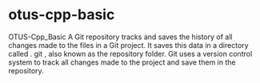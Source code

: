 # otus-cpp-basic
OTUS-Cpp_Basic
A Git repository tracks and saves the history of all changes made to the files in a Git project. It saves this data in a directory called . git , also known as the repository folder. Git uses a version control system to track all changes made to the project and save them in the repository.